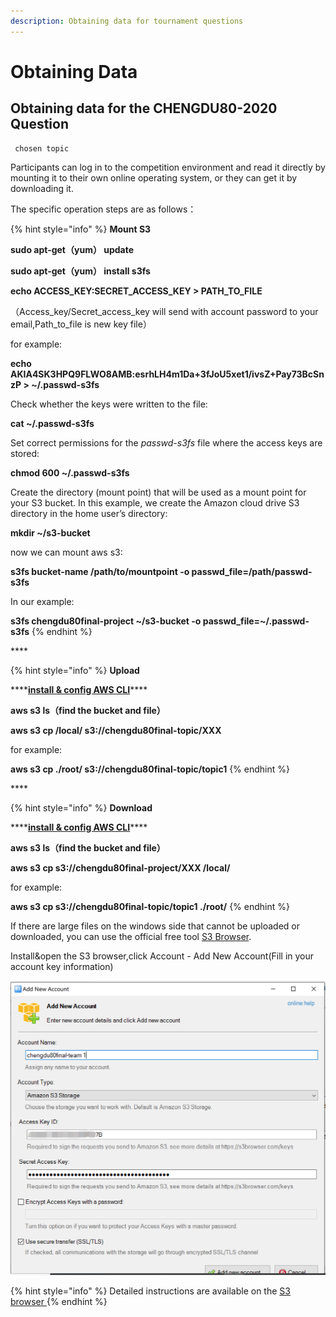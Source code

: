 ```yaml
---
description: Obtaining data for tournament questions
---
```


# Obtaining  Data

## Obtaining data for the CHENGDU80-2020 Question

```text
 chosen topic
```

Participants can log in to the competition environment and read it directly by mounting it to their own online operating system, or they can get it by downloading it.

The specific operation steps are as follows：

{% hint style="info" %}
**Mount S3**

**sudo apt-get（yum） update**

**sudo apt-get（yum） install s3fs**

**echo ACCESS\_KEY:SECRET\_ACCESS\_KEY &gt; PATH\_TO\_FILE**

（Access\_key/Secret\_access\_key will send with account password to your email,Path\_to\_file is new key file）

for example:

**echo AKIA4SK3HPQ9FLWO8AMB:esrhLH4m1Da+3fJoU5xet1/ivsZ+Pay73BcSnzP &gt; ~/.passwd-s3fs**

Check whether the keys were written to the file:

**cat ~/.passwd-s3fs**

Set correct permissions for the _passwd-s3fs_ file where the access keys are stored:

**chmod 600 ~/.passwd-s3fs**

Create the directory \(mount point\) that will be used as a mount point for your S3 bucket. In this example, we create the Amazon cloud drive S3 directory in the home user’s directory:

**mkdir ~/s3-bucket**

now we can mount aws s3:

**s3fs bucket-name /path/to/mountpoint -o passwd\_file=/path/passwd-s3fs**

In our example:

**s3fs chengdu80final-project ~/s3-bucket -o passwd\_file=~/.passwd-s3fs**
{% endhint %}

\*\*\*\*

{% hint style="info" %}
**Upload**

\*\*\*\*[**install & config AWS CLI**](../service-documents/aws-cli.md)\*\*\*\*

**aws s3 ls（find the bucket and file）**

**aws s3 cp /local/ s3://chengdu80final-topic/XXX**

for example:

**aws s3 cp ./root/ s3://chengdu80final-topic/topic1**
{% endhint %}

\*\*\*\*

{% hint style="info" %}
**Download**

\*\*\*\*[**install & config AWS CLI**](../service-documents/aws-cli.md)\*\*\*\*

**aws s3 ls（find the bucket and file）**

**aws s3 cp s3://chengdu80final-project/XXX /local/**

for example:

**aws s3 cp s3://chengdu80final-topic/topic1 ./root/**
{% endhint %}

If there are large files on the windows side that cannot be uploaded or downloaded, you can use the official free tool [S3 Browser](https://s3browser.com/download/s3browser-9-2-1.exe).

Install&open the S3 browser,click Account - Add New Account\(Fill in your account key information\)

![](../.gitbook/assets/image-s3browser.jpg)

{% hint style="info" %}
Detailed instructions are available on the [S3 browser ](https://s3browser.com/s3browser-first-run.aspx)
{% endhint %}

